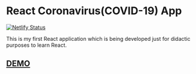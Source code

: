 # React Coronavirus(COVID-19) App 
[![Netlify Status](https://api.netlify.com/api/v1/badges/4723b569-f3cd-4ace-8e16-3968d7b026cd/deploy-status)](https://app.netlify.com/sites/react-covid19/deploys)

This is my first React application which is being developed just for didactic purposes to learn React.

## [DEMO](https://react-covid19.netlify.app/)
